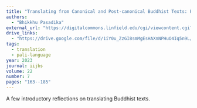 ```yaml
---
title: "Translating from Canonical and Post-canonical Buddhist Texts: Problems and Perspectives"
authors:
  - "Bhikkhu Pasadika"
external_url: "https://digitalcommons.linfield.edu/cgi/viewcontent.cgi?article=1035&context=iijbs"
drive_links:
  - "https://drive.google.com/file/d/1iY0u_ZzGI8smMgEsHAXnNPHuO4Iq5n9L/view?usp=drivesdk"
tags:
  - translation
  - pali-language
year: 2023
journal: iijbs
volume: 22
number: 7
pages: "163--185"
---
```


A few introductory reflections on translating Buddhist texts.
